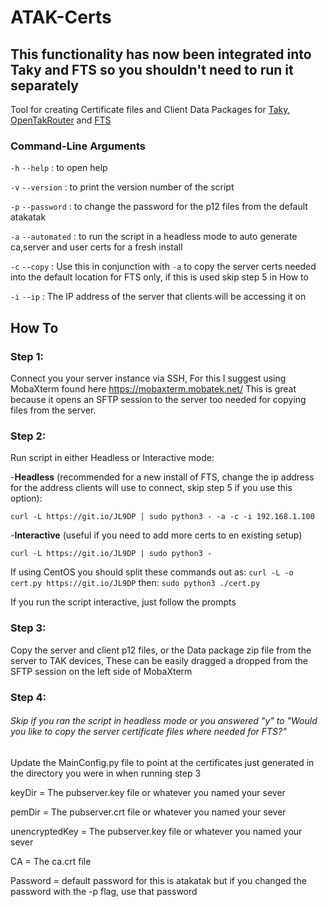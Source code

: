 # ATAK-Certs
## This functionality has now been integrated into Taky and FTS so you shouldn't need to run it separately 

Tool for creating Certificate files and Client Data Packages for [Taky](https://github.com/tkuester/taky), [OpenTakRouter](https://github.com/darkplusplus/opentakrouter) and [FTS](https://github.com/FreeTAKTeam/FreeTakServer)

### Command-Line Arguments
`-h` `--help` : to open help

`-v` `--version` : to print the version number of the script

`-p` `--password` : to change the password for the p12 files from the default atakatak

`-a` `--automated` : to run the script in a headless mode to auto generate ca,server and user certs for a fresh install

`-c` `--copy` : Use this in conjunction with `-a` to copy the server certs needed into the default location for FTS only, 
if this is used skip step 5 in How to

`-i` `--ip` : The IP address of the server that clients will be accessing it on

## How To
### Step 1:
Connect you your server instance via SSH, For this I suggest using MobaXterm found here https://mobaxterm.mobatek.net/ This
is great because it opens an SFTP session to the server too needed for copying files from the server.

### Step 2:
Run script in either Headless or Interactive mode:

-**Headless** (recommended for a new install of FTS, change the ip address for the address clients will use to connect, skip step 5 if you use this option):

`curl -L https://git.io/JL9DP | sudo python3 - -a -c -i 192.168.1.100`

-**Interactive** (useful if you need to add more certs to en existing setup)

`curl -L https://git.io/JL9DP | sudo python3 -`

If using CentOS you should split these commands out as:
`curl -L -o cert.py https://git.io/JL9DP`
then:
`sudo python3 ./cert.py`

If you run the script interactive, just follow the prompts

### Step 3:
Copy the server and client p12 files, or the Data package zip file from the server to TAK devices, These can be easily dragged a dropped 
from the SFTP session on the left side of MobaXterm 

### Step 4:
###### Skip if you ran the script in headless mode or you answered "y" to "Would you like to copy the server certificate files where needed for FTS?"

Update the MainConfig.py file to point at the certificates just generated in the directory you were in when running step 3

keyDir = The pubserver.key file or whatever you named your sever

pemDir = The pubserver.crt file or whatever you named your sever

unencryptedKey = The pubserver.key file or whatever you named your sever

CA = The ca.crt file

Password = default password for this is atakatak but if you changed the password with the -p flag, use that password

